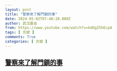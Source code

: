 ```yaml
---
layout: post
title: "警察來了解門鎖的事"
date: 2024-05-02T07:48:28.000Z
author: 武汉直击
from: https://www.youtube.com/watch?v=kdUgI5hEcpA
tags: [ 方斌 ]
comments: True
categories: [ 方斌 ]
---
```

<!--1714636108000-->
[警察來了解門鎖的事](https://www.youtube.com/watch?v=kdUgI5hEcpA)
------

<div>

</div>
